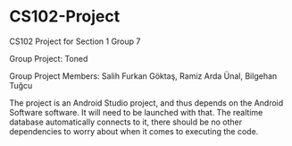 # CS102-Project
CS102 Project for Section 1 Group 7

Group Project: Toned

Group Project Members: Salih Furkan Göktaş, Ramiz Arda Ünal, Bilgehan Tuğcu

The project is an Android Studio project, and thus depends on the Android Software software. It will need to be launched with that.
The realtime database automatically connects to it, there should be no other dependencies to worry about when it comes to executing the code.
